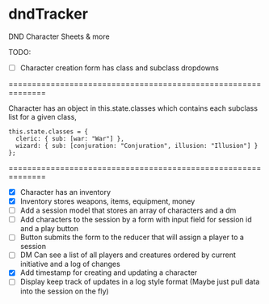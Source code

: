 # dndTracker
DND Character Sheets &amp; more

TODO:
 - [ ] Character creation form has class and subclass dropdowns

==============================================================  

  Character has an object in this.state.classes which contains
  each subclass list for a given class,
  ```
  this.state.classes = {  
    cleric: { sub: [war: "War"] },  
    wizard: { sub: [conjuration: "Conjuration", illusion: "Illusion"] }
  };
```
==============================================================

 - [x] Character has an inventory
 - [x] Inventory stores weapons, items, equipment, money
 - [ ] Add a session model that stores an array of characters and a dm
 - [ ] Add characters to the session by a form with input field for session id and a play button
 - [ ] Button submits the form to the reducer that will assign a player to a session
 - [ ] DM Can see a list of all players and creatures ordered by current initiative and a log of changes
 - [x] Add timestamp for creating and updating a character
 - [ ] Display keep track of updates in a log style format (Maybe just pull data into the session on the fly)
